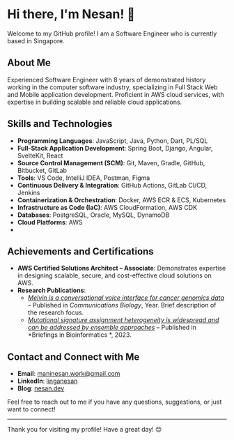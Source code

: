 # Hi there, I'm Nesan! 👋

Welcome to my GitHub profile! I am a Software Engineer who is currently based in Singapore.

## About Me

Experienced Software Engineer with 8 years of demonstrated history working in the computer software industry, specializing in Full Stack Web and Mobile application development. Proficient in AWS cloud services, with expertise in building scalable and reliable cloud applications.

## Skills and Technologies

- **Programming Languages**: JavaScript, Java, Python, Dart, PL/SQL  
- **Full-Stack Application Development**: Spring Boot, Django, Angular, SvelteKit, React  
- **Source Control Management (SCM)**: Git, Maven, Gradle, GitHub, Bitbucket, GitLab  
- **Tools**: VS Code, IntelliJ IDEA, Postman, Figma  
- **Continuous Delivery & Integration**: GitHub Actions, GitLab CI/CD, Jenkins  
- **Containerization & Orchestration**: Docker, AWS ECR & ECS, Kubernetes  
- **Infrastructure as Code (IaC)**: AWS CloudFormation, AWS CDK  
- **Databases**: PostgreSQL, Oracle, MySQL, DynamoDB  
- **Cloud Platforms**: AWS
- 
## Achievements and Certifications

- **AWS Certified Solutions Architect – Associate**: Demonstrates expertise in designing scalable, secure, and cost-effective cloud solutions on AWS.
- **Research Publications**:  
  - *[Melvin is a conversational voice interface for cancer genomics data](https://pubmed.ncbi.nlm.nih.gov/38182884/)* – Published in *Communications Biology*, Year. Brief description of the research focus.
  - *[Mutational signature assignment heterogeneity is widespread and can be addressed by ensemble approaches](https://pubmed.ncbi.nlm.nih.gov/37742051/)* – Published in *Briefings in Bioinformatics
*, 2023.   
## Contact and Connect with Me

- **Email**: [maninesan.work@gmail.com](mailto:maninesan.work@gmail.com)
- **LinkedIn**: [linganesan](https://www.linkedin.com/in/linganesan/)
- **Blog**: [nesan.dev](https://nesan.dev)

Feel free to reach out to me if you have any questions, suggestions, or just want to connect!

---

Thank you for visiting my profile! Have a great day! 😊
